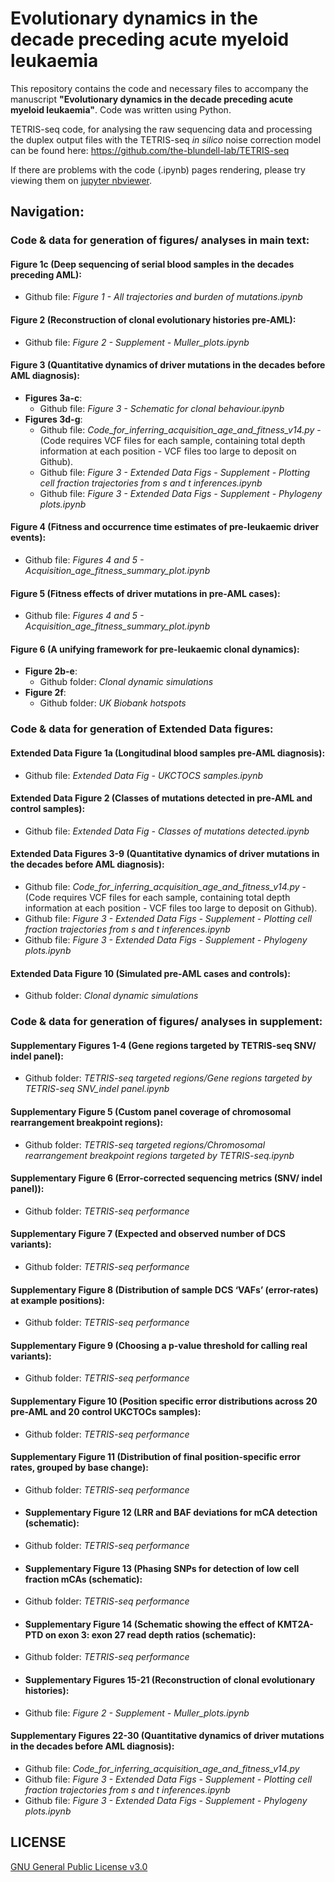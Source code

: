 # Evolutionary dynamics in the decade preceding acute myeloid leukaemia
This repository contains the code and necessary files to accompany the manuscript **"Evolutionary dynamics in the decade preceding acute myeloid leukaemia"**. Code was written using Python. 

TETRIS-seq code, for analysing the raw sequencing data and processing the duplex output files with the TETRIS-seq _in silico_ noise correction model can be found here: https://github.com/the-blundell-lab/TETRIS-seq

If there are problems with the code (.ipynb) pages rendering, please try viewing them on [jupyter nbviewer](https://nbviewer.org/github/the-blundell-lab/preAML_evolutionary_dynamics/tree/main/).

## Navigation:
### Code & data for generation of figures/ analyses in main text:
#### Figure 1c (Deep sequencing of serial blood samples in the decades preceding AML):
- Github file: _Figure 1 - All trajectories and burden of mutations.ipynb_

#### Figure 2 (Reconstruction of clonal evolutionary histories pre-AML):
- Github file: _Figure 2 - Supplement - Muller_plots.ipynb_ 
    
#### Figure 3 (Quantitative dynamics of driver mutations in the decades before AML diagnosis):
- **Figures 3a-c**:
    - Github file: _Figure 3 - Schematic for clonal behaviour.ipynb_
- **Figures 3d-g**:
    - Github file: _Code_for_inferring_acquisition_age_and_fitness_v14.py_
          - (Code requires VCF files for each sample, containing total depth information at each position - VCF files too large to deposit on Github).
    - Github file: _Figure 3 - Extended Data Figs - Supplement - Plotting cell fraction trajectories from s and t inferences.ipynb_
    - Github file: _Figure 3 - Extended Data Figs - Supplement - Phylogeny plots.ipynb_ 
    
#### Figure 4 (Fitness and occurrence time estimates of pre-leukaemic driver events):
- Github file: _Figures 4 and 5 - Acquisition_age_fitness_summary_plot.ipynb_
  
#### Figure 5 (Fitness effects of driver mutations in pre-AML cases):
- Github file: _Figures 4 and 5 - Acquisition_age_fitness_summary_plot.ipynb_
  
#### Figure 6 (A unifying framework for pre-leukaemic clonal dynamics):
- **Figure 2b-e**:
    - Github folder: _Clonal dynamic simulations_
- **Figure 2f**:
    - Github folder: _UK Biobank hotspots_

 
### Code & data for generation of Extended Data figures:
#### Extended Data Figure 1a (Longitudinal blood samples pre-AML diagnosis):
- Github file: _Extended Data Fig - UKCTOCS samples.ipynb_
 
#### Extended Data Figure 2 (Classes of mutations detected in pre-AML and control samples):
- Github file: _Extended Data Fig - Classes of mutations detected.ipynb_

#### Extended Data Figures 3-9 (Quantitative dynamics of driver mutations in the decades before AML diagnosis):
- Github file: _Code_for_inferring_acquisition_age_and_fitness_v14.py_
          - (Code requires VCF files for each sample, containing total depth information at each position - VCF files too large to deposit on Github).
- Github file: _Figure 3 - Extended Data Figs - Supplement - Plotting cell fraction trajectories from s and t inferences.ipynb_
- Github file: _Figure 3 - Extended Data Figs - Supplement - Phylogeny plots.ipynb_ 
 
#### Extended Data Figure 10 (Simulated pre-AML cases and controls):
- Github folder: _Clonal dynamic simulations_


### Code & data for generation of figures/ analyses in supplement:
#### Supplementary Figures 1-4 (Gene regions targeted by TETRIS-seq SNV/ indel panel):
- Github folder: _TETRIS-seq targeted regions/Gene regions targeted by TETRIS-seq SNV_indel panel.ipynb_
    
#### Supplementary Figure 5 (Custom panel coverage of chromosomal rearrangement breakpoint regions):
- Github folder: _TETRIS-seq targeted regions/Chromosomal rearrangement breakpoint regions targeted by TETRIS-seq.ipynb_
      
#### Supplementary Figure 6 (Error-corrected sequencing metrics (SNV/ indel panel)):
- Github folder: _TETRIS-seq performance_
      
#### Supplementary Figure 7 (Expected and observed number of DCS variants):
- Github folder: _TETRIS-seq performance_
      
#### Supplementary Figure 8 (Distribution of sample DCS ‘VAFs’ (error-rates) at example positions):
- Github folder: _TETRIS-seq performance_
    
#### Supplementary Figure 9 (Choosing a p-value threshold for calling real variants):
- Github folder: _TETRIS-seq performance_
  
#### Supplementary Figure 10 (Position specific error distributions across 20 pre-AML and 20 control UKCTOCs samples):
- Github folder: _TETRIS-seq performance_

#### Supplementary Figure 11 (Distribution of final position-specific error rates, grouped by base change):
- Github folder: _TETRIS-seq performance_

- #### Supplementary Figure 12 (LRR and BAF deviations for mCA detection (schematic):
- Github folder: _TETRIS-seq performance_

- #### Supplementary Figure 13 (Phasing SNPs for detection of low cell fraction mCAs (schematic):
- Github folder: _TETRIS-seq performance_

- #### Supplementary Figure 14 (Schematic showing the effect of KMT2A-PTD on exon 3: exon 27 read depth ratios (schematic):
- Github folder: _TETRIS-seq performance_

- #### Supplementary Figures 15-21 (Reconstruction of clonal evolutionary histories):
- Github file: _Figure 2 - Supplement - Muller_plots.ipynb_ 

#### Supplementary Figures 22-30 (Quantitative dynamics of driver mutations in the decades before AML diagnosis):
- Github file: _Code_for_inferring_acquisition_age_and_fitness_v14.py_
- Github file: _Figure 3 - Extended Data Figs - Supplement - Plotting cell fraction trajectories from s and t inferences.ipynb_
- Github file: _Figure 3 - Extended Data Figs - Supplement - Phylogeny plots.ipynb_ 
  
## LICENSE
[GNU General Public License v3.0](https://choosealicense.com/licenses/gpl-3.0/)
